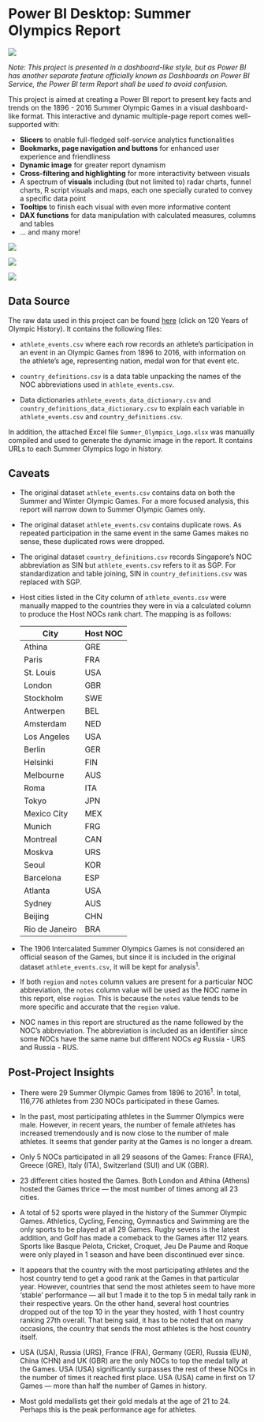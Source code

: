 # Power BI Desktop: Summer Olympics Report 

![](https://w7.pngwing.com/pngs/55/943/png-transparent-2012-summer-olympics-2020-summer-olympics-2016-summer-olympics-2018-winter-olympics-olympic-games-olympic-rings-miscellaneous-flag-sport.png)

*Note: This project is presented in a dashboard-like style, but as Power BI has another separate feature officially known as Dashboards on Power BI Service, the Power BI term Report shall be used to avoid confusion.*

This project is aimed at creating a Power BI report to present key facts and trends on the 1896 - 2016 Summer Olympic Games in a visual dashboard-like format. This interactive and dynamic multiple-page report comes well-supported with:

- **Slicers** to enable full-fledged self-service analytics functionalities
- **Bookmarks, page navigation and buttons** for enhanced user experience and friendliness
- **Dynamic image** for greater report dynamism
- **Cross-filtering and highlighting** for more interactivity between visuals
- A spectrum of **visuals** including (but not limited to) radar charts, funnel charts, R script visuals and maps, each one specially curated to convey a specific data point
- **Tooltips** to finish each visual with even more informative content
- **DAX functions** for data manipulation with calculated measures, columns and tables
- … and many more!

![](https://github.com/user-attachments/assets/e3f96f47-ed53-426d-ac96-39099a94795a)

![](https://github.com/user-attachments/assets/90710f8f-9785-473e-a6d8-7ea4d73e4cf0)

![](https://github.com/user-attachments/assets/fe7da7ad-cf4f-41a2-b6bf-4c6e543777a7)

## Data Source

The raw data used in this project can be found [here](https://mavenanalytics.io/data-playground?page=8&pageSize=5) (click on 120 Years of Olympic History). It contains the following files: 

- `athlete_events.csv` where each row records an athlete’s participation in an event in an Olympic Games from 1896 to 2016, with information on the athlete’s age, representing nation, medal won for that event etc. 

- `country_definitions.csv` is a data table unpacking the names of the NOC abbreviations used in `athlete_events.csv`. 

- Data dictionaries `athlete_events_data_dictionary.csv` and `country_definitions_data_dictionary.csv` to explain each variable in `athlete_events.csv` and `country_definitions.csv`.

In addition, the attached Excel file `Summer_Olympics_Logo.xlsx` was manually compiled and used to generate the dynamic image in the report. It contains URLs to each Summer Olympics logo in history.

## Caveats

- The original dataset `athlete_events.csv` contains data on both the Summer and Winter Olympic Games. For a more focused analysis, this report will narrow down to Summer Olympic Games only. 

- The original dataset `athlete_events.csv` contains duplicate rows. As repeated participation in the same event in the same Games makes no sense, these duplicated rows were dropped. 

- The original dataset `country_definitions.csv` records Singapore’s NOC abbreviation as SIN but `athlete_events.csv` refers to it as SGP. For standardization and table joining, SIN in `country_definitions.csv` was replaced with SGP.

- Host cities listed in the City column of `athlete_events.csv` were manually mapped to the countries they were in via a calculated column to produce the Host NOCs rank chart. The mapping is as follows:

  | **City** | **Host NOC** |
  | -------- | -------- |
  | Athina | GRE |
  | Paris | FRA |
  | St. Louis | USA |
  | London | GBR |
  | Stockholm | SWE |
  | Antwerpen | BEL |
  | Amsterdam | NED |
  | Los Angeles | USA |
  | Berlin | GER |
  | Helsinki | FIN |
  | Melbourne | AUS |
  | Roma | ITA |
  | Tokyo | JPN |
  | Mexico City | MEX |
  | Munich | FRG |
  | Montreal | CAN |
  | Moskva | URS |
  | Seoul | KOR |
  | Barcelona | ESP |
  | Atlanta | USA |
  | Sydney | AUS |
  | Beijing | CHN |
  | Rio de Janeiro | BRA |

- The 1906 Intercalated Summer Olympics Games is not considered an official season of the Games, but since it is included in the original dataset `athlete_events.csv`, it will be kept for analysis<sup>1</sup>.

- If both `region` and `notes` column values are present for a particular NOC abbreviation, the `notes` column value will be used as the NOC name in this report, else `region`. This is because the `notes` value tends to be more specific and accurate that the `region` value. 

- NOC names in this report are structured as the name followed by the NOC’s abbreviation. The abbreviation is included as an identifier since some NOCs have the same name but different NOCs *eg* Russia - URS and Russia - RUS.

## Post-Project Insights

- There were 29 Summer Olympic Games from 1896 to 2016<sup>1</sup>. In total, 116,776 athletes from 230 NOCs participated in these Games. 

- In the past, most participating athletes in the Summer Olympics were male. However, in recent years, the number of female athletes has increased tremendously and is now close to the number of male athletes. It seems that gender parity at the Games is no longer a dream. 

- Only 5 NOCs participated in all 29 seasons of the Games: France (FRA), Greece (GRE), Italy (ITA), Switzerland (SUI) and UK (GBR). 

- 23 different cities hosted the Games. Both London and Athina (Athens) hosted the Games thrice — the most number of times among all 23 cities. 

- A total of 52 sports were played in the history of the Summer Olympic Games. Athletics, Cycling, Fencing, Gymnastics and Swimming are the only sports to be played at all 29 Games. Rugby sevens is the latest addition, and Golf has made a comeback to the Games after 112 years. Sports like Basque Pelota, Cricket, Croquet, Jeu De Paume and Roque were only played in 1 season and have been discontinued ever since. 

- It appears that the country with the most participating athletes and the host country tend to get a good rank at the Games in that particular year. However, countries that send the most athletes seem to have more ‘stable’ performance — all but 1 made it to the top 5 in medal tally rank in their respective years. On the other hand, several host countries dropped out of the top 10 in the year they hosted, with 1 host country ranking 27th overall. That being said, it has to be noted that on many occasions, the country that sends the most athletes is the host country itself. 

- USA (USA), Russia (URS), France (FRA), Germany (GER), Russia (EUN), China (CHN) and UK (GBR) are the only NOCs to top the medal tally at the Games. USA (USA) significantly surpasses the rest of these NOCs in the number of times it reached first place. USA (USA) came in first on 17 Games — more than half the number of Games in history.

- Most gold medallists get their gold medals at the age of 21 to 24. Perhaps this is the peak performance age for athletes.



